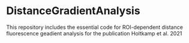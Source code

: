 # DistanceGradientAnalysis
This repository includes the essential code for ROI-dependent distance fluorescence geadient analysis for the publication Holtkamp et al. 2021
